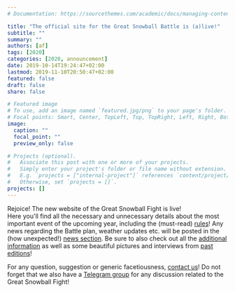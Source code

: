 ```yaml
---
# Documentation: https://sourcethemes.com/academic/docs/managing-content/

title: "The official site for the Great Snowball Battle is (a)live!"
subtitle: ""
summary: ""
authors: [af]
tags: [2020]
categories: [2020, announcement]
date: 2019-10-14T19:24:47+02:00
lastmod: 2019-11-10T20:50:47+02:00
featured: false
draft: false
share: false

# Featured image
# To use, add an image named `featured.jpg/png` to your page's folder.
# Focal points: Smart, Center, TopLeft, Top, TopRight, Left, Right, BottomLeft, Bottom, BottomRight.
image:
  caption: ""
  focal_point: ""
  preview_only: false

# Projects (optional).
#   Associate this post with one or more of your projects.
#   Simply enter your project's folder or file name without extension.
#   E.g. `projects = ["internal-project"]` references `content/project/deep-learning/index.md`.
#   Otherwise, set `projects = []`.
projects: []
---
```


Rejoice! The new website of the Great Snowball Fight is live!  
Here you'll find all the necessary and unnecessary details about the most important event of the upcoming year, including the (must-read) [rules](/rules)! Any news regarding the Battle plan, weather updates etc. will be posted in the (how unexpected!) [news section](/post). Be sure to also check out all the [additional information](/details) as well as some beautiful pictures and interviews from [past editions](/past_editions)!

For any question, suggestion or generic facetiousness, [contact us](/contact)! Do not forget that we also have a [Telegram group](https://t.me/joinchat/CckkABLrWpqLh81Gvzncsw) for any discussion related to the Great Snowball Fight!
